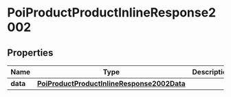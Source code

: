 # PoiProductProductInlineResponse2002

## Properties
Name | Type | Description | Notes
------------ | ------------- | ------------- | -------------
**data** | [**PoiProductProductInlineResponse2002Data**](PoiProductProductInlineResponse2002Data.md) |  | 
